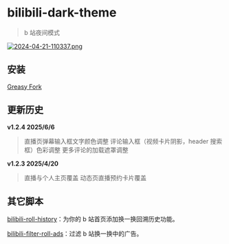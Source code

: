 # bilibili-dark-theme

> b 站夜间模式

[![2024-04-21-110337.png](https://i.postimg.cc/jdnjpg0X/2024-04-21-110337.png)](https://postimg.cc/0bxxmCNM)

## 安装

[Greasy Fork](https://greasyfork.org/zh-CN/scripts/493049-bilibili-dark-theme)

## 更新历史

**v1.2.4 2025/6/6**

> 直播页弹幕输入框文字颜色调整
> 评论输入框（视频卡片阴影，header 搜索框）色彩调整
> 更多评论的加载遮罩调整

**v1.2.3 2025/4/20**

> 直播与个人主页覆盖
> 动态页直播预约卡片覆盖

## 其它脚本

[bilibili-roll-history](https://greasyfork.org/zh-CN/scripts/490584-bilibili-roll-history)：为你的 b 站首页添加换一换回溯历史功能。

[bilibili-filter-roll-ads](https://greasyfork.org/zh-CN/scripts/493050-bilibili-filter-roll-ads)：过滤 b 站换一换中的广告。
